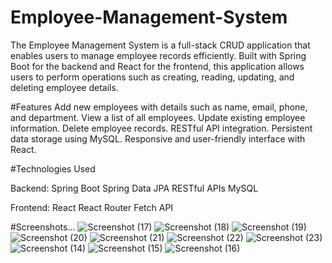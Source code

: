 # Employee-Management-System

The Employee Management System is a full-stack CRUD application that enables users to manage employee records efficiently. Built with Spring Boot for the backend and React for the frontend, this application allows users to perform operations such as creating, reading, updating, and deleting employee details.

#Features
Add new employees with details such as name, email, phone, and department.
View a list of all employees.
Update existing employee information.
Delete employee records.
RESTful API integration.
Persistent data storage using MySQL.
Responsive and user-friendly interface with React.

#Technologies Used

Backend:
Spring Boot
Spring Data JPA
RESTful APIs
MySQL

Frontend:
React
React Router
Fetch API

#Screenshots...
![Screenshot (17)](https://github.com/user-attachments/assets/ab9fbfde-afee-4ea9-92bb-20c1a33f14a3)
![Screenshot (18)](https://github.com/user-attachments/assets/8e305e47-b61f-494d-8dd6-a7c118290e16)
![Screenshot (19)](https://github.com/user-attachments/assets/dd7a0840-ebc0-4b20-8d8c-c708cbc6c042)
![Screenshot (20)](https://github.com/user-attachments/assets/91f6b615-9511-438d-bd71-9371eb67eda3)
![Screenshot (21)](https://github.com/user-attachments/assets/149e91c0-e5e6-49c2-83c7-dac8df1170d9)
![Screenshot (22)](https://github.com/user-attachments/assets/fbdf72a7-367b-43ad-82ad-009c8f35a982)
![Screenshot (23)](https://github.com/user-attachments/assets/13ee3eba-faf1-4584-8a17-50c767f6756f)
![Screenshot (14)](https://github.com/user-attachments/assets/c529a76a-ce01-453c-8812-c2947b18a02a)
![Screenshot (15)](https://github.com/user-attachments/assets/dc3dff40-d32c-4c01-9764-14389a04bb2c)
![Screenshot (16)](https://github.com/user-attachments/assets/b9a67273-9fe0-4f79-92d5-b08f24ebc3c6)
